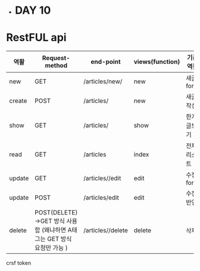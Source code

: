 # 

- # DAY 10 



#  RestFUL api 

| 역활   | Request-method                                               | end-point             | views(function) | 기존역활    |
| ------ | ------------------------------------------------------------ | --------------------- | --------------- | ----------- |
| new    | GET                                                          | /articles/new/        | new             | 새글 form   |
| create | POST                                                         | /articles/            | new             | 새글작성    |
| show   | GET                                                          | /articles/<id>        | show            | 한개 글보기 |
| read   | GET                                                          | /articles             | index           | 전체리스트  |
| update | GET                                                          | /articles/<id>/edit   | edit            | 수정 form   |
| update | POST                                                         | /articles/<id>edit    | edit            | 수정 반영   |
| delete | POST(DELETE)->GET 방식 사용함 (왜냐하면 A태그는 GET 방식 요청만 가능 ) | /articles/<id>/delete | delete          | 삭제        |



crsf token